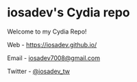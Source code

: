 # iosadev's Cydia repo
Welcome to my Cydia Repo!

Web - https://iosadev.github.io/

Email - [iosadev7008@gmail.com](iosadev7008@gmail.com)

Twitter - [@iosadev_tw](https://twitter.com/0xiosadev_tw)
